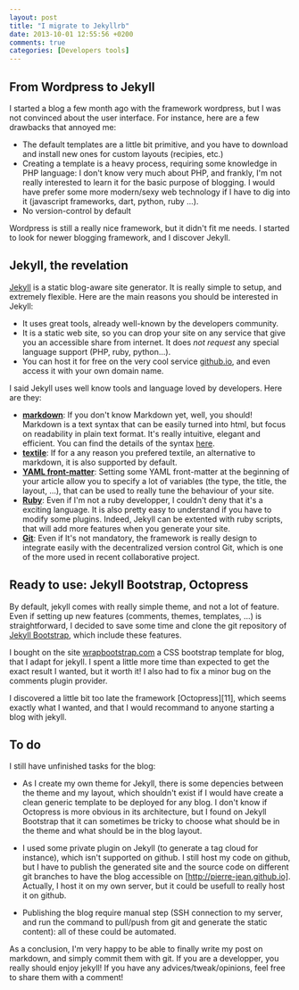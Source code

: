 ```yaml
---
layout: post
title: "I migrate to Jekyllrb"
date: 2013-10-01 12:55:56 +0200
comments: true
categories: [Developers tools]
---
```


## From Wordpress to Jekyll

I started a blog a few month ago with the framework wordpress, but I was not convinced about the user interface. For instance, here are a few drawbacks that annoyed me:

 * The default templates are a little bit primitive, and you have to download and install new ones for custom layouts (recipies, etc.)
 * Creating a template is a heavy process, requiring some knowledge in PHP language: I don't know very much about PHP, and frankly, I'm not really interested to learn it for the basic purpose of blogging. I would have prefer some more modern/sexy web technology if I have to dig into it (javascript frameworks, dart, python, ruby ...).
 * No version-control by default

Wordpress is still a really nice framework, but it didn't fit me needs. I started to look for newer blogging framework, and I discover Jekyll.

<!-- more -->

## Jekyll, the revelation

[Jekyll][1] is a static blog-aware site generator. It is really simple to setup, and extremely flexible.
Here are the main reasons you should be interested in Jekyll:

 * It uses great tools, already well-known by the developers community.
 * It is a static web site, so you can drop your site on any service that give you an accessible share from internet. It does *not request* any special language support (PHP, ruby, python...).
 * You can host it for free on the very cool service [github.io][2], and even access it with your own domain name.
 
I said Jekyll uses well know tools and language loved by developers. Here are they:

 * **[markdown][2]**: If you don't know Markdown yet, well, you should! Markdown is a text syntax that can be easily turned into html, but focus on readability in plain text format. It's really intuitive, elegant and efficient. You can find the details of the syntax [here][3].
 * **[textile][4]**: If for a any reason you prefered textile, an alternative to markdown, it is also supported by default.
 * **[YAML front-matter][5]**: Setting some YAML front-matter at the beginning of your article allow you to specify a lot of variables (the type, the title, the layout, ...), that can be used to really tune the behaviour of your site.
 * **[Ruby][6]**: Even if I'm not a ruby developper, I couldn't deny that it's a exciting language. It is also pretty easy to understand if you have to modify some plugins. Indeed, Jekyll can be extented with ruby scripts, that will add more features when you generate your site.
 * **[Git][7]**: Even if It's not mandatory, the framework is really design to integrate easily with the decentralized version control Git, which is one of the more used in recent collaborative project.
 
## Ready to use: Jekyll Bootstrap, Octopress
 
By default, jekyll comes with really simple theme, and not a lot of feature. Even if setting up new features (comments, themes, templates, ...) is straightforward, I decided to save some time and clone the git repository of [Jekyll Bootstrap][8], which include these features.

I bought on the site [wrapbootstrap.com][10] a CSS bootstrap template for blog, that I adapt for jekyll. I spent a little more time than expected to get the exact result I wanted, but it worth it!
I also had to fix a minor bug on the comments plugin provider.

I discovered a little bit too late the framework [Octopress][11], which seems exactly what I wanted, and that I would recommand to anyone starting a blog with jekyll.

## To do

I still have unfinished tasks for the blog:

 * As I create my own theme for Jekyll, there is some depencies between the theme and my layout, which shouldn't exist if I would have create a clean generic template to be deployed for any blog. I don't know if Octopress is more obvious in its architecture, but I found on Jekyll Bootstrap that it can sometimes be tricky to choose what should be in the theme and what should be in the blog layout.
 
 * I used some private plugin on Jekyll (to generate a tag cloud for instance), which isn't supported on github. I still host my code on github, but I have to publish the generated site and the source code on different git branches to have the blog accessible on [http://pierre-jean.github.io]. Actually, I host it on my own server, but it could be usefull to really host it on github.
 
 * Publishing the blog require manual step (SSH connection to my server, and run the command to pull/push from git and generate the static content): all of these could be automated.
 
 As a conclusion, I'm very happy to be able to finally write my post on markdown, and simply commit them with git. If you are a developper, you really should enjoy jekyll! If you have any advices/tweak/opinions, feel free to share them with a comment!


[1]: http://jekyllrb.com/
[2]: http://daringfireball.net/projects/markdown/syntax
[3]: http://daringfireball.net/projects/markdown/syntax
[4]: http://textile.sitemonks.com/
[5]: http://yaml.org/
[6]: http://www.ruby-lang.org/
[7]: http://git-scm.com/
[8]: http://jekyllbootstrap.com/
[9]: http://wrapbootstrap.com/
[10]: http://octopress.org/
